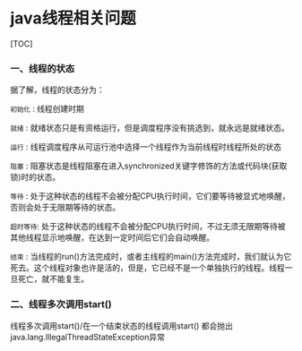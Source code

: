 java线程相关问题
===

[TOC]

### 一、线程的状态

据了解，线程的状态分为：

`初始化` : 线程创建时期

`就绪`   : 就绪状态只是有资格运行，但是调度程序没有挑选到，就永远是就绪状态。

`运行`   : 线程调度程序从可运行池中选择一个线程作为当前线程时线程所处的状态

`阻塞`   : 阻塞状态是线程阻塞在进入synchronized关键字修饰的方法或代码块(获取锁)时的状态。

`等待`   : 处于这种状态的线程不会被分配CPU执行时间，它们要等待被显式地唤醒，否则会处于无限期等待的状态。

`超时等待`: 处于这种状态的线程不会被分配CPU执行时间，不过无须无限期等待被其他线程显示地唤醒，在达到一定时间后它们会自动唤醒。

`结束`   : 当线程的run()方法完成时，或者主线程的main()方法完成时，我们就认为它死去。这个线程对象也许是活的，但是，它已经不是一个单独执行的线程。线程一旦死亡，就不能复生。

### 二、线程多次调用start()

线程多次调用start()/在一个结束状态的线程调用start() 都会抛出java.lang.IllegalThreadStateException异常
